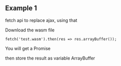 ## Example 1

fetch api to replace ajax, using that

Download the wasm file

`fetch('test.wasm').then(res => res.arrayBuffer());`

You will get a Promise

then store the result as variable ArrayBuffer



